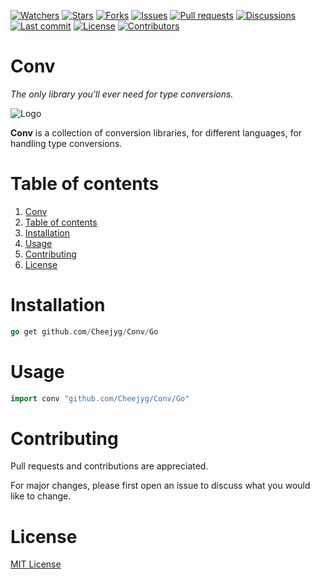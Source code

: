 [![Watchers](https://img.shields.io/github/watchers/Cheejyg/Conv)](https://github.com/Cheejyg/Conv/watchers)
[![Stars](https://img.shields.io/github/stars/Cheejyg/Conv)](https://github.com/Cheejyg/Conv/stargazers)
[![Forks](https://img.shields.io/github/forks/Cheejyg/Conv)](https://github.com/Cheejyg/Conv/network/members)
[![Issues](https://img.shields.io/github/issues/Cheejyg/Conv)](https://github.com/Cheejyg/Conv/issues)
[![Pull requests](https://img.shields.io/github/issues-pr/Cheejyg/Conv)](https://github.com/Cheejyg/Conv/pulls)
[![Discussions](https://img.shields.io/github/discussions/Cheejyg/Conv?color=brightgreen)](https://github.com/Cheejyg/Conv/discussions)
[![Last commit](https://img.shields.io/github/last-commit/Cheejyg/Conv)](https://github.com/Cheejyg/Conv/commits/main)
[![License](https://img.shields.io/github/license/Cheejyg/Conv)](https://github.com/Cheejyg/Conv/blob/main/LICENSE)
[![Contributors](https://img.shields.io/github/contributors/Cheejyg/Conv)](https://github.com/Cheejyg/Conv/graphs/contributors)

# Conv

*The only library you'll ever need for type conversions.*

![Logo](http://simpleicon.com/wp-content/uploads/retweet-128x128.png)[](http://simpleicon.com/wp-content/uploads/retweet.svg)

**Conv** is a collection of conversion libraries, for different languages, for handling type conversions.

# Table of contents

1. [Conv](#conv)
2. [Table of contents](#table-of-contents)
3. [Installation](#installation)
4. [Usage](#usage)
5. [Contributing](#contributing)
6. [License](#license)

# Installation

```go
go get github.com/Cheejyg/Conv/Go
```

# Usage

```go
import conv "github.com/Cheejyg/Conv/Go"
```

# Contributing

Pull requests and contributions are appreciated.

For major changes, please first open an issue to discuss what you would like to change.

# License

[MIT License](https://github.com/Cheejyg/Conv/blob/main/LICENSE)
